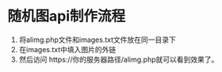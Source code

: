 # 随机图api制作流程

1. 将alimg.php文件和images.txt文件放在同一目录下
2. 在images.txt中填入图片的外链
3. 然后访问 https://你的服务器路径/alimg.php就可以看到效果了。


